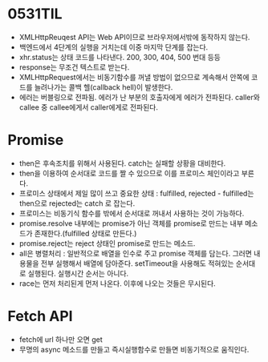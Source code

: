 # 0531TIL
- XMLHttpReuqest API는 Web API이므로 브라우저에서밖에 동작하지 않는다.
- 백엔드에서 4단계의 실행을 거치는데 이중 마지막 단계를 잡는다.
- xhr.status는 상태 코드를 나타낸다. 200, 300, 404, 500 번대 등등
- response는 무조건 텍스트로 받는다.
- XMLHttpRequest에서는 비동기함수를 꺼낼 방법이 없으므로 계속해서 안쪽에 코드를 늘려나가는 콜백 헬(callback hell)이 발생한다.
- 에러는 버블링으로 전파됨. 에러가 난 부분의 호출자에게 에러가 전파된다. caller와 callee 중 callee에게서 caller에게로 전파된다.

# Promise
- then은 후속조치를 위해서 사용된다. catch는 실패할 상황을 대비한다.
- then을 이용하여 순서대로 코드를 짤 수 있으므로 이를 프로미스 체인이라고 부른다.
- 프로미스 상태에서 제일 많이 쓰고 중요한 상태 : fulfilled, rejected - fulfilled는 then으로 rejected는 catch 로 잡는다.
- 프로미스는 비동기식 함수를 밖에서 순서대로 꺼내서 사용하는 것이 가능하다.
- promise.resolve 내부에는 promise가 아닌 객체를 promise로 만드는 내부 메소드가 존재한다.(fulfilled 상태로 만든다.)
- promise.reject는 reject 상태인 promise로 만드는 메소드.
- all은 병렬처리 : 일반적으로 배열을 인수로 주고 promise 객체를 담는다. 그러면 내용물을 전부 실행해서 배열에 담아준다. setTimeout을 사용해도 적혀있는 순서대로 실행된다. 실행시간 순서는 아니다.
- race는 먼저 처리된게 먼저 나온다. 이후에 나오는 것들은 무시된다. 

# Fetch API
- fetch에 url 하나만 오면 get
- 무명의 async 메소드를 만들고 즉시실행함수로 만들면 비동기적으로 움직인다.